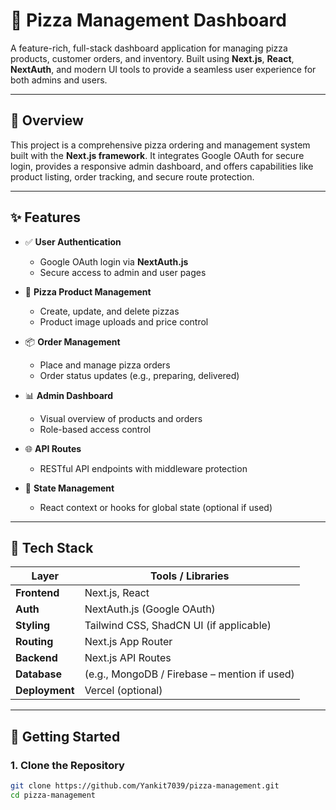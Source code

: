 # 🍕 Pizza Management Dashboard

A feature-rich, full-stack dashboard application for managing pizza products, customer orders, and inventory. Built using **Next.js**, **React**, **NextAuth**, and modern UI tools to provide a seamless user experience for both admins and users.

---

## 🌟 Overview

This project is a comprehensive pizza ordering and management system built with the **Next.js framework**. It integrates Google OAuth for secure login, provides a responsive admin dashboard, and offers capabilities like product listing, order tracking, and secure route protection.

---

## ✨ Features

- ✅ **User Authentication**
  - Google OAuth login via **NextAuth.js**
  - Secure access to admin and user pages

- 🍕 **Pizza Product Management**
  - Create, update, and delete pizzas
  - Product image uploads and price control

- 📦 **Order Management**
  - Place and manage pizza orders
  - Order status updates (e.g., preparing, delivered)

- 📊 **Admin Dashboard**
  - Visual overview of products and orders
  - Role-based access control

- 🌐 **API Routes**
  - RESTful API endpoints with middleware protection

- 🧠 **State Management**
  - React context or hooks for global state (optional if used)

---

## 🔧 Tech Stack

| Layer        | Tools / Libraries |
|--------------|-------------------|
| **Frontend** | Next.js, React     |
| **Auth**     | NextAuth.js (Google OAuth) |
| **Styling**  | Tailwind CSS, ShadCN UI (if applicable) |
| **Routing**  | Next.js App Router |
| **Backend**  | Next.js API Routes |
| **Database** | (e.g., MongoDB / Firebase – mention if used) |
| **Deployment** | Vercel (optional) |

---

## 🚀 Getting Started

### 1. Clone the Repository

```bash
git clone https://github.com/Yankit7039/pizza-management.git
cd pizza-management
